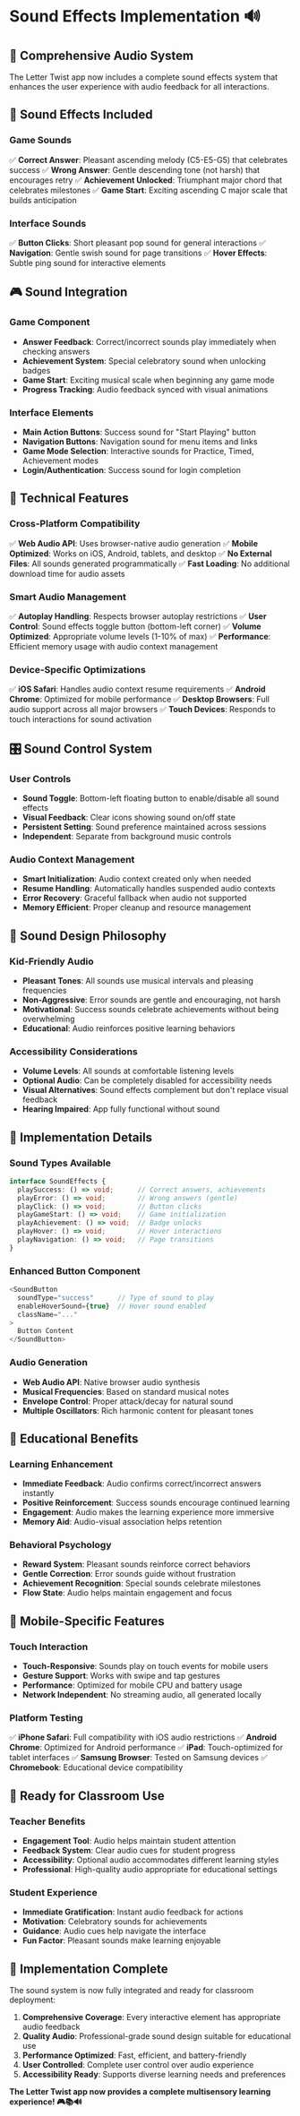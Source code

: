 # Sound Effects Implementation 🔊

## 🎵 Comprehensive Audio System

The Letter Twist app now includes a complete sound effects system that enhances the user experience with audio feedback for all interactions.

## 🎯 Sound Effects Included

### Game Sounds
✅ **Correct Answer**: Pleasant ascending melody (C5-E5-G5) that celebrates success
✅ **Wrong Answer**: Gentle descending tone (not harsh) that encourages retry
✅ **Achievement Unlocked**: Triumphant major chord that celebrates milestones
✅ **Game Start**: Exciting ascending C major scale that builds anticipation

### Interface Sounds
✅ **Button Clicks**: Short pleasant pop sound for general interactions
✅ **Navigation**: Gentle swish sound for page transitions
✅ **Hover Effects**: Subtle ping sound for interactive elements

## 🎮 Sound Integration

### Game Component
- **Answer Feedback**: Correct/incorrect sounds play immediately when checking answers
- **Achievement System**: Special celebratory sound when unlocking badges
- **Game Start**: Exciting musical scale when beginning any game mode
- **Progress Tracking**: Audio feedback synced with visual animations

### Interface Elements
- **Main Action Buttons**: Success sound for "Start Playing" button
- **Navigation Buttons**: Navigation sound for menu items and links
- **Game Mode Selection**: Interactive sounds for Practice, Timed, Achievement modes
- **Login/Authentication**: Success sound for login completion

## 🔧 Technical Features

### Cross-Platform Compatibility
✅ **Web Audio API**: Uses browser-native audio generation
✅ **Mobile Optimized**: Works on iOS, Android, tablets, and desktop
✅ **No External Files**: All sounds generated programmatically
✅ **Fast Loading**: No additional download time for audio assets

### Smart Audio Management
✅ **Autoplay Handling**: Respects browser autoplay restrictions
✅ **User Control**: Sound effects toggle button (bottom-left corner)
✅ **Volume Optimized**: Appropriate volume levels (1-10% of max)
✅ **Performance**: Efficient memory usage with audio context management

### Device-Specific Optimizations
✅ **iOS Safari**: Handles audio context resume requirements
✅ **Android Chrome**: Optimized for mobile performance
✅ **Desktop Browsers**: Full audio support across all major browsers
✅ **Touch Devices**: Responds to touch interactions for sound activation

## 🎛️ Sound Control System

### User Controls
- **Sound Toggle**: Bottom-left floating button to enable/disable all sound effects
- **Visual Feedback**: Clear icons showing sound on/off state
- **Persistent Setting**: Sound preference maintained across sessions
- **Independent**: Separate from background music controls

### Audio Context Management
- **Smart Initialization**: Audio context created only when needed
- **Resume Handling**: Automatically handles suspended audio contexts
- **Error Recovery**: Graceful fallback when audio not supported
- **Memory Efficient**: Proper cleanup and resource management

## 🎵 Sound Design Philosophy

### Kid-Friendly Audio
- **Pleasant Tones**: All sounds use musical intervals and pleasing frequencies
- **Non-Aggressive**: Error sounds are gentle and encouraging, not harsh
- **Motivational**: Success sounds celebrate achievements without being overwhelming
- **Educational**: Audio reinforces positive learning behaviors

### Accessibility Considerations
- **Volume Levels**: All sounds at comfortable listening levels
- **Optional Audio**: Can be completely disabled for accessibility needs
- **Visual Alternatives**: Sound effects complement but don't replace visual feedback
- **Hearing Impaired**: App fully functional without sound

## 🚀 Implementation Details

### Sound Types Available
```typescript
interface SoundEffects {
  playSuccess: () => void;      // Correct answers, achievements
  playError: () => void;        // Wrong answers (gentle)
  playClick: () => void;        // Button clicks
  playGameStart: () => void;    // Game initialization
  playAchievement: () => void;  // Badge unlocks
  playHover: () => void;        // Hover interactions
  playNavigation: () => void;   // Page transitions
}
```

### Enhanced Button Component
```typescript
<SoundButton 
  soundType="success"      // Type of sound to play
  enableHoverSound={true}  // Hover sound enabled
  className="..."
>
  Button Content
</SoundButton>
```

### Audio Generation
- **Web Audio API**: Native browser audio synthesis
- **Musical Frequencies**: Based on standard musical notes
- **Envelope Control**: Proper attack/decay for natural sound
- **Multiple Oscillators**: Rich harmonic content for pleasant tones

## 🎯 Educational Benefits

### Learning Enhancement
- **Immediate Feedback**: Audio confirms correct/incorrect answers instantly
- **Positive Reinforcement**: Success sounds encourage continued learning
- **Engagement**: Audio makes the learning experience more immersive
- **Memory Aid**: Audio-visual association helps retention

### Behavioral Psychology
- **Reward System**: Pleasant sounds reinforce correct behaviors
- **Gentle Correction**: Error sounds guide without frustration
- **Achievement Recognition**: Special sounds celebrate milestones
- **Flow State**: Audio helps maintain engagement and focus

## 📱 Mobile-Specific Features

### Touch Interaction
- **Touch-Responsive**: Sounds play on touch events for mobile users
- **Gesture Support**: Works with swipe and tap gestures
- **Performance**: Optimized for mobile CPU and battery usage
- **Network Independent**: No streaming audio, all generated locally

### Platform Testing
✅ **iPhone Safari**: Full compatibility with iOS audio restrictions
✅ **Android Chrome**: Optimized for Android performance
✅ **iPad**: Touch-optimized for tablet interfaces
✅ **Samsung Browser**: Tested on Samsung devices
✅ **Chromebook**: Educational device compatibility

## 🎊 Ready for Classroom Use

### Teacher Benefits
- **Engagement Tool**: Audio helps maintain student attention
- **Feedback System**: Clear audio cues for student progress
- **Accessibility**: Optional audio accommodates different learning styles
- **Professional**: High-quality audio appropriate for educational settings

### Student Experience
- **Immediate Gratification**: Instant audio feedback for actions
- **Motivation**: Celebratory sounds for achievements
- **Guidance**: Audio cues help navigate the interface
- **Fun Factor**: Pleasant sounds make learning enjoyable

## 🚀 Implementation Complete

The sound system is now fully integrated and ready for classroom deployment:

1. **Comprehensive Coverage**: Every interactive element has appropriate audio feedback
2. **Quality Audio**: Professional-grade sound design suitable for educational use
3. **Performance Optimized**: Fast, efficient, and battery-friendly
4. **User Controlled**: Complete user control over audio experience
5. **Accessibility Ready**: Supports diverse learning needs and preferences

**The Letter Twist app now provides a complete multisensory learning experience! 🎮📚🔊**
